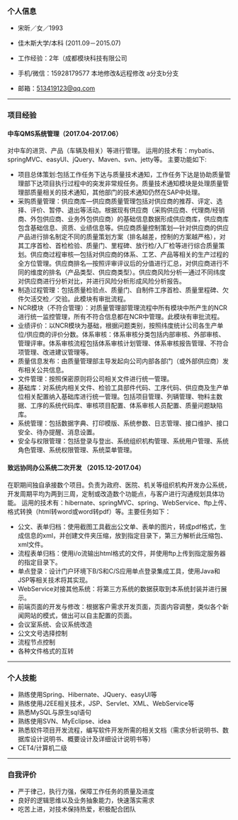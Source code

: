 ### 个人信息

* 宋昕／女／1993
* 佳木斯大学/本科 (2011.09－2015.07)
* 工作经验：2年（成都模块科技有限公司
* 手机/微信：15928179577 本地修改&远程修改 a分支b分支


* 邮箱：513419123@qq.com

----

### 项目经验

#### 中车QMS系统管理（2017.04-2017.06）

对中车的进货、产品（车辆及相关）等进行管理。
运用的技术有：mybatis、springMVC、easyUI、jQuery、Maven、svn、jetty等。 主要功能如下:

* 项目总体策划:包括工作任务下达与质量技术通知，工作任务下达是协助质量管理部下达项目执行过程中的突发非常规任务。质量技术通知模块是处理质量管理部质量相关的技术通知，其他部门的技术通知仍然在SAP中处理。
* 采购质量管理：供应商库—供应商质量管理包括对供应商的推荐、评定、选择、评价、暂停、退出等活动。根据现有供应商（采购供应商、代理商/经销商、外包供应商、业务外包供应商）的基础信息数据形成供应商库，供应商库包含基础信息、资质、业绩信息等。供应商质量控制策划—针对供应商的供应产品进行排名制定不同的质量策划方案（排名越差，控制的方案越严格），对其工序首检、首检检验、质量门、里程碑、放行检/入厂检等进行综合质量策划。供应商过程审核—包括对供应商的体系、工艺、产品等相关的生产过程的全方位管理。供应商排名—按照评审评议后的分值进行汇总，对供应商进行不同的维度的排名（产品类型、供应商类型）。供应商风险分析—通过不同纬度对供应商进行分析对比，并进行风险分析形成风险分析报告。
* 制造过程管理：包括质量检验点、质量门、自制件工序首检、质量里程碑、欠件欠活交检／交验。此模块有审批流程。
* NCR模块（不符合管理）：对质量管理部管理流程中所有模块中所产生的NCR进行统一监控管理，所有不符合信息都在NCR中管理。此模块有审批流程。
* 业绩评价：以NCR模块为基础，根据问题类别，按照纬度统计公司各生产单位/供应商的评价分数。体系审核：体系审核分类包括内部审核、外部审核、管理评审。体系审核流程包括体系审核计划管理、体系审核报告管理、不符合项管理、改进建议管理等。
* 质量信息发布：由质量管理部主导发起向公司内部各部门（或外部供应商）发布相关公共信息。
* 文件管理：按照保密原则将公司相关文件进行统一管理。
* 基础库：对系统内相关文件、检验工具部件代码、工序代码、供应商及生产单位相关配置纳入基础库进行统一管理。包括项目管理、列辆管理、物料主数据、工序的系统代码库、审核项目配置、体系审核人员配置、质量问题缺陷库。
* 系统管理：包括数据字典、打印模版、系统参数、日志管理、接口维护、接口安全、待办提醒、消息设置。
* 安全与权限管理：包括登录与登出、系统组织机构管理、系统用户管理、系统角色管理、系统权限管理、系统菜单管理。

#### 致远协同办公系统二次开发 （2015.12-2017.04）

在职期间独自承接数个项目。负责为政府、医院、机关等组织机构开发办公系统，开发周期平均为两到三周，定制或改造数个功能点，与客户进行沟通规划具体功能。
运用的技术有：hibernate、springMVC、spring、WebService、ftp上传、格式转换（html转word或word转pdf）等。主要任务如下：

* 公文、表单归档：使用截图工具截出公文单、表单的图片，转成pdf格式，生成信息的xml，并创建文件夹压缩，放到指定目录下，第三方解析此压缩包、xml文件。
* 流程表单归档：使用i/o流输出html格式的文件，并使用ftp上传到指定服务器的指定目录下。
* 单点登录：设计门户环境下B/S和C/S应用单点登录集成工具，使用Java和JSP等相关技术将其实现。
* WebService对接其他系统：将第三方系统的数据获取到本系统封装并进行展示。
* 前端页面的开发与修改：根据客户需求开发页面，页面内容调整，类似各个新闻网站的模式，做出可以自主配置的页面。
* 会议室系统、会议系统改造
* 公文文号选择控制
* 流程节点控制
* 各种文件格式的互转

---

### 个人技能

* 熟练使用Spring、Hibernate、JQuery、easyUI等
* 熟练使用J2EE相关技术，JSP、Servlet、XML、WebService等
* 熟悉MySQL与原生sql语句
* 熟练使用SVN、MyEclipse、idea
* 熟悉软件项目开发流程，编写软件开发所需的相关文档（需求分析说明书、数据库设计说明书、概要设计及详细设计说明书等）
* CET4/计算机二级

---

### 自我评价

* 严于律己，执行力强，保障工作任务的质量及进度
* 良好的逻辑思维以及业务抽象能力，快速落实需求
* 吃苦上进，对技术保持热爱，积极配合团队
